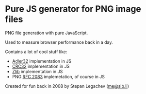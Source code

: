 Pure JS generator for PNG image files
=====================================

PNG file generation with pure JavaScript.

Used to measure browser performance back in a day.

Contains a lot of cool stuff like:

* [Adler32](https://en.wikipedia.org/wiki/Adler-32) implementation in JS
* [CRC32](https://en.wikipedia.org/wiki/Cyclic_redundancy_check) implementation in JS
* [Zlib](https://en.wikipedia.org/wiki/Zlib) implementation in JS
* PNG [RFC 2083](https://tools.ietf.org/html/rfc2083) implemetation, of course in JS


Created for fun back in 2008 by Stepan Legachev (me@sib.li)